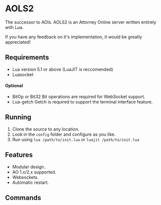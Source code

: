 # AOLS2
The successor to AOls. AOLS2 is an Attorney Online server written entirely with Lua.

If you have any feedback on it's implementation, it would be greatly appreciated!

## Requirements
* Lua version 5.1 or above (LuaJIT is reccomended)
* Luasocket

#### Optional
* BitOp or Bit32
Bit operations are required for WebSocket support.
* Lua-getch
Getch is required to support the terminal interface feature.

## Running

1. Clone the source to any location.
2. Look in the `config` folder and configure as you like.
3. Run using `lua /path/to/init.lua` or `luajit /path/to/init.lua`

## Features
* Modular design.
* AO 1.x/2.x supported.
* Websockets.
* Automatic restart.

## Commands
